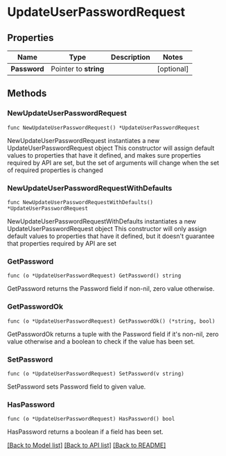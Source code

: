# UpdateUserPasswordRequest

## Properties

Name | Type | Description | Notes
------------ | ------------- | ------------- | -------------
**Password** | Pointer to **string** |  | [optional] 

## Methods

### NewUpdateUserPasswordRequest

`func NewUpdateUserPasswordRequest() *UpdateUserPasswordRequest`

NewUpdateUserPasswordRequest instantiates a new UpdateUserPasswordRequest object
This constructor will assign default values to properties that have it defined,
and makes sure properties required by API are set, but the set of arguments
will change when the set of required properties is changed

### NewUpdateUserPasswordRequestWithDefaults

`func NewUpdateUserPasswordRequestWithDefaults() *UpdateUserPasswordRequest`

NewUpdateUserPasswordRequestWithDefaults instantiates a new UpdateUserPasswordRequest object
This constructor will only assign default values to properties that have it defined,
but it doesn't guarantee that properties required by API are set

### GetPassword

`func (o *UpdateUserPasswordRequest) GetPassword() string`

GetPassword returns the Password field if non-nil, zero value otherwise.

### GetPasswordOk

`func (o *UpdateUserPasswordRequest) GetPasswordOk() (*string, bool)`

GetPasswordOk returns a tuple with the Password field if it's non-nil, zero value otherwise
and a boolean to check if the value has been set.

### SetPassword

`func (o *UpdateUserPasswordRequest) SetPassword(v string)`

SetPassword sets Password field to given value.

### HasPassword

`func (o *UpdateUserPasswordRequest) HasPassword() bool`

HasPassword returns a boolean if a field has been set.


[[Back to Model list]](../README.md#documentation-for-models) [[Back to API list]](../README.md#documentation-for-api-endpoints) [[Back to README]](../README.md)


